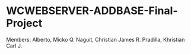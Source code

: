 # WCWEBSERVER-ADDBASE-Final-Project

Members:
Alberto, Micko Q.
Naguit, Christian James R.
Pradilla, Khristian Carl J.
